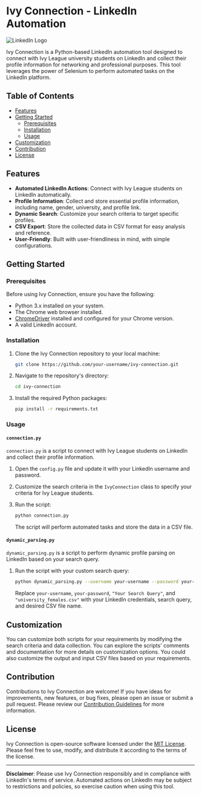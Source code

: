 # Ivy Connection - LinkedIn Automation

![LinkedIn Logo](https://brand.linkedin.com/content/dam/brand/site/img/logo/logo-tm.png)

Ivy Connection is a Python-based LinkedIn automation tool designed to connect with Ivy League university students on LinkedIn and collect their profile information for networking and professional purposes. This tool leverages the power of Selenium to perform automated tasks on the LinkedIn platform.

## Table of Contents

- [Features](#features)
- [Getting Started](#getting-started)
  - [Prerequisites](#prerequisites)
  - [Installation](#installation)
  - [Usage](#usage)
- [Customization](#customization)
- [Contribution](#contribution)
- [License](#license)

## Features

- **Automated LinkedIn Actions**: Connect with Ivy League students on LinkedIn automatically.
- **Profile Information**: Collect and store essential profile information, including name, gender, university, and profile link.
- **Dynamic Search**: Customize your search criteria to target specific profiles.
- **CSV Export**: Store the collected data in CSV format for easy analysis and reference.
- **User-Friendly**: Built with user-friendliness in mind, with simple configurations.

## Getting Started

### Prerequisites

Before using Ivy Connection, ensure you have the following:

- Python 3.x installed on your system.
- The Chrome web browser installed.
- [ChromeDriver](https://sites.google.com/chromium.org/driver/) installed and configured for your Chrome version.
- A valid LinkedIn account.

### Installation

1. Clone the Ivy Connection repository to your local machine:

   ```bash
   git clone https://github.com/your-username/ivy-connection.git
   ```

2. Navigate to the repository's directory:

   ```bash
   cd ivy-connection
   ```

3. Install the required Python packages:

   ```bash
   pip install -r requirements.txt
   ```

### Usage

#### `connection.py`

`connection.py` is a script to connect with Ivy League students on LinkedIn and collect their profile information.

1. Open the `config.py` file and update it with your LinkedIn username and password.

2. Customize the search criteria in the `IvyConnection` class to specify your criteria for Ivy League students.

3. Run the script:

   ```bash
   python connection.py
   ```

   The script will perform automated tasks and store the data in a CSV file.

#### `dynamic_parsing.py`

`dynamic_parsing.py` is a script to perform dynamic profile parsing on LinkedIn based on your search query.

1. Run the script with your custom search query:

   ```bash
   python dynamic_parsing.py --username your-username --password your-password --search_query "Your Search Query" --output_csv "output.csv"
   ```

   Replace `your-username`, `your-password`, `"Your Search Query"`, and `"university_females.csv"` with your LinkedIn credentials, search query, and desired CSV file name.

## Customization

You can customize both scripts for your requirements by modifying the search criteria and data collection. You can explore the scripts' comments and documentation for more details on customization options. You could also customize the output and input CSV files based on your requirements.

## Contribution

Contributions to Ivy Connection are welcome! If you have ideas for improvements, new features, or bug fixes, please open an issue or submit a pull request. Please review our [Contribution Guidelines](CONTRIBUTING.md) for more information.

## License

Ivy Connection is open-source software licensed under the [MIT License](LICENSE). Please feel free to use, modify, and distribute it according to the terms of the license.

---

**Disclaimer**: Please use Ivy Connection responsibly and in compliance with LinkedIn's terms of service. Automated actions on LinkedIn may be subject to restrictions and policies, so exercise caution when using this tool.
```


